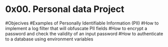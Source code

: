 # 0x00. Personal data Project

#Objecives
#Examples of Personally Identifiable Information (PII)
#How to implement a log filter that will obfuscate PII fields
#How to encrypt a password and check the validity of an input password
#How to authenticate to a database using environment variables
